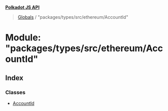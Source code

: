 **[Polkadot JS API](../README.md)**

> [Globals](../globals.md) / "packages/types/src/ethereum/AccountId"

# Module: "packages/types/src/ethereum/AccountId"

## Index

### Classes

* [AccountId](../classes/_packages_types_src_ethereum_accountid_.accountid.md)
